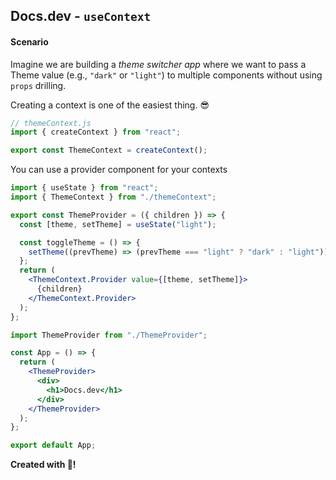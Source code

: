 ## Docs.dev - `useContext`

#### Scenario

Imagine we are building a _theme switcher app_ where we want to pass a Theme value (e.g., `"dark"` or `"light"`) to multiple components without using `props` drilling.

Creating a context is one of the easiest thing. 😎

```js
// themeContext.js
import { createContext } from "react";

export const ThemeContext = createContext();
```

You can use a provider component for your contexts

```jsx
import { useState } from "react";
import { ThemeContext } from "./themeContext";

export const ThemeProvider = ({ children }) => {
  const [theme, setTheme] = useState("light");

  const toggleTheme = () => {
    setTheme((prevTheme) => (prevTheme === "light" ? "dark" : "light"));
  };
  return (
    <ThemeContext.Provider value={[theme, setTheme]}>
      {children}
    </ThemeContext.Provider>
  );
};
```

```jsx
import ThemeProvider from "./ThemeProvider";

const App = () => {
  return (
    <ThemeProvider>
      <div>
        <h1>Docs.dev</h1>
      </div>
    </ThemeProvider>
  );
};

export default App;
```

**Created with 💖!**
